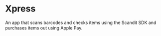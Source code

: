 # Xpress
An app that scans barcodes and checks items using the Scandit SDK and purchases items out using Apple Pay.

